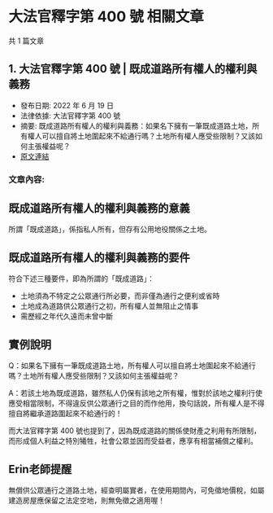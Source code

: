 # 大法官釋字第 400 號 相關文章

共 1 篇文章

## 1. 大法官釋字第 400 號 | 既成道路所有權人的權利與義務

- 發布日期: 2022 年 6 月 19 日
- 法律依據: 大法官釋字第 400 號
- 摘要: 既成道路所有權人的權利與義務：如果名下擁有一筆既成道路土地，所有權人可以擅自將土地圍起來不給通行嗎？土地所有權人應受些限制？又該如何主張權益呢？
- [原文連結](https://www.jasper-realestate.com/%e6%97%a2%e6%88%90%e9%81%93%e8%b7%af%e6%89%80%e6%9c%89%e6%ac%8a%e4%ba%ba%e7%9a%84%e6%ac%8a%e5%88%a9%e8%88%87%e7%be%a9%e5%8b%99/)

### 文章內容:

## 既成道路所有權人的權利與義務的意義

所謂「既成道路」，係指私人所有，但存有公用地役關係之土地。

## 既成道路所有權人的權利與義務的要件

符合下述三種要件，即為所謂的「既成道路」：

- 土地須為不特定之公眾通行所必要，而非僅為通行之便利或省時
- 土地成為道路供公眾通行之初，所有權人並無阻止之情事
- 需歷經之年代久遠而未曾中斷

## 實例說明

Q：如果名下擁有一筆既成道路土地，所有權人可以擅自將土地圍起來不給通行嗎？土地所有權人應受些限制？又該如何主張權益呢？

A：若該土地為既成道路，雖然私人仍保有該地之所有權，惟對於該地之權利行使應受相當限制，不得違反供公眾通行之目的而作他用，換句話說，所有權人是不得擅自將繼承道路圍起來不給通行的！

而大法官釋字第 400 號也提到了，因為既成道路的關係使財產之利用有所限制，而形成個人利益之特別犧牲，社會公眾並因而受益者，應享有相當補償之權利。

## Erin老師提醒

無償供公眾通行之道路土地，經查明屬實者，在使用期間內，可免徵地價稅，如屬建造房屋應保留之法定空地，則無免徵之適用喔！